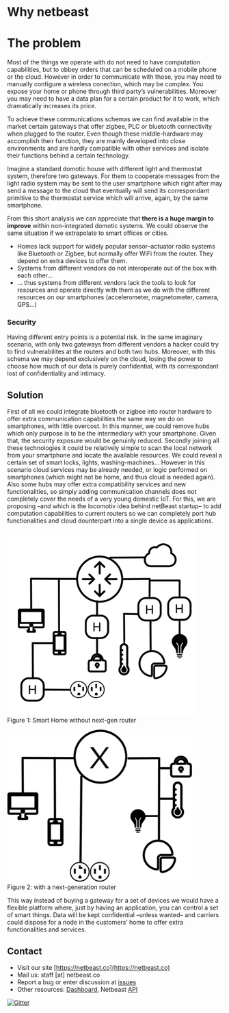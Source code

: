 # Why netbeast

# The problem
Most of the things we operate with do not need to have computation capabilities, but to obbey orders that can be scheduled on a mobile phone or the cloud. However in order to communicate with those, you may need to manually configure a wireless conection, which may be complex. You expose your home or phone through third party’s vulnerabilities. Moreover you may need to have a data plan for a certain product for it to work, which dramatically increases its price.

To achieve these communications schemas we can find available in the market certain gateways that offer zigbee, PLC or bluetooth connectivity when plugged to the router. Even though these middle-hardware may accomplish their function, they are mainly developed into close environments and are hardly compatible with other services and isolate their functions behind a certain technology.

Imagine a standard domotic house with different light and thermostat system, therefore two gateways. For them to cooperate messages from the light radio system may be sent to the user smartphone which right after may send a message to the cloud that eventually will send its correspondant primitive to the thermostat service which will arrive, again, by the same smartphone. 

From this short analysis we can appreciate that **there is a huge margin to improve** within non-integrated domotic systems. We could observe the same situation if we extrapolate to smart offices or cities. 

* Homes lack support for widely popular sensor–actuator radio systems like Bluetooth or Zigbee, but normally offer WiFi from the router. They depend on extra devices to offer them.
* Systems from different vendors do not interoperate out of the box with each other…
* … thus systems from different vendors lack the tools to look for resources and operate directly with them as we do with the different resources on our smartphones (accelerometer, magnetometer, camera, GPS…)

###	Security
Having different entry points is a potential risk. In the same imaginary scenario, with only two gateways from different vendors a hacker could try to find vulnerabilites at the routers and both two hubs. Moreover, with this schema we may depend exclusively on the cloud, losing the power to choose how much of our data is purely confidential, with its correspondant lost of confidentiality and intimacy.

## Solution
First of all we could integrate bluetooth or zigbee into router hardware to offer extra communication capabilities the same way we do on smartphones, with little overcost. In this manner, we could remove hubs which only purpose is to be the intermediary with your smartphone. Given that, the security exposure would be genuinly reduced.
Secondly joining all these technologies it could be relatively simple to scan the local network from your smartphone and locate the available resources. We could reveal a certain set of smart locks, lights, washing-machines… 
However in this scenario cloud services may be already needed, or logic performed on smartphones (which might not be home, and thus cloud is needed again). Also some hubs may offer extra compatibility services and new functionalities, so simply adding communication channels does not completely cover the needs of a very young domestic IoT. For this, we are proposing –and which is the locomotiv idea behind netBeast startup– to add computation capabilities to current routers so we can completely port hub functionalities and cloud dounterpart into a single device as applications. 
 
![Complex scenario](../img/complex.png) <br/>
Figure 1: Smart Home without next-gen router

![Simple scenario](../img/simple.png) <br/>
Figure 2: with a next-generation router

This way instead of buying a gateway for a set of devices we would have a flexible platform where, just by having an application, you can control a set of smart things. Data will be kept confidential –unless wanted– and carriers could dispose for a node in the customers’ home to offer extra functionalities and services.

## Contact
* Visit our site [https://netbeast.co](https://netbeast.co)
* Mail us: staff [at] netbeast.co
* Report a bug or enter discussion at [issues](https://github.com/netbeast-co/docs/issues)
* Other resources: [Dashboard](https://github.com/netbeast-co/dashboard), Netbeast [API](https://github.com/netbeast-co/API)

[![Gitter](https://badges.gitter.im/Join%20Chat.svg)](https://gitter.im/netbeast-co/xway?utm_source=badge&utm_medium=badge&utm_campaign=pr-badge)